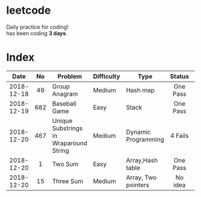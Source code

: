 # leetcode
Daily practice for coding!  
has been coding **3 days**.
# Index
| Date |  No  | Problem | Difficulty | Type | Status | Note |
| ---- | :--: | ------- | ---------- | ---- | :------: | ---- | 
| 2018-12-18 | 49 | Group Anagram | Medium | Hash map | One Pass | None |
| 2018-12-19 | 682 | Baseball Game | Easy | Stack | One Pass | None |
| 2018-12-20 | 467 | Unique Substrings in Wraparound String | Medium | Dynamic Programming | 4 Fails | Finish it until learning DP |
| 2018-12-20 | 1 | Two Sum | Easy | Array,Hash table | One Pass | None |
| 2018-12-20 | 15 | Three Sum | Medium | Array, Two pointers | No idea | None |

